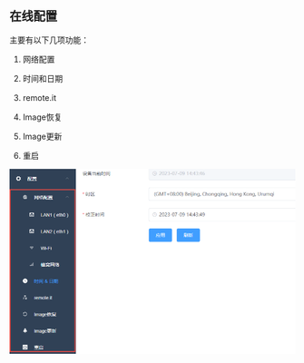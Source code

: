 ## 在线配置


主要有以下几项功能：　

1. 网络配置　

2. 时间和日期

3. remote.it　

4. Image恢复

5. Image更新　

6. 重启


![](config_001.png)

　
